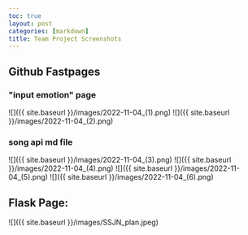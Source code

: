 ```yaml
---
toc: true
layout: post
categories: [markdown]
title: Team Project Screenshots
---
```


## Github Fastpages
### "input emotion" page
![]({{ site.baseurl }}/images/2022-11-04_(1).png)
![]({{ site.baseurl }}/images/2022-11-04_(2).png)

### song api md file
![]({{ site.baseurl }}/images/2022-11-04_(3).png)
![]({{ site.baseurl }}/images/2022-11-04_(4).png)
![]({{ site.baseurl }}/images/2022-11-04_(5).png)
![]({{ site.baseurl }}/images/2022-11-04_(6).png)

## Flask Page:
![]({{ site.baseurl }}/images/SSJN_plan.jpeg)
